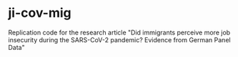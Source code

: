 # ji-cov-mig
Replication code for the research article "Did immigrants perceive more job insecurity during the SARS-CoV-2 pandemic? Evidence from German Panel Data"
